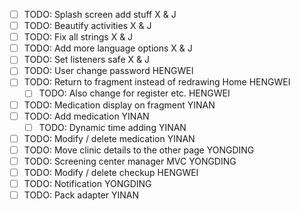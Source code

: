  - [ ] TODO: Splash screen add stuff X & J
 - [ ] TODO: Beautify activities X & J
 - [ ] TODO: Fix all strings X & J
 - [ ] TODO: Add more language options X & J
 - [ ] TODO: Set listeners safe X & J
 - [ ] TODO: User change password HENGWEI
 - [ ] TODO: Return to fragment instead of redrawing Home HENGWEI
     - [ ] TODO: Also change for register etc. HENGWEI
 - [ ] TODO: Medication display on fragment YINAN
 - [ ] TODO: Add medication YINAN
     - [ ] TODO: Dynamic time adding YINAN
 - [ ] TODO: Modify / delete medication YINAN
 - [ ] TODO: Move clinic details to the other page YONGDING
 - [ ] TODO: Screening center manager MVC YONGDING
 - [ ] TODO: Modify / delete checkup HENGWEI
 - [ ] TODO: Notification YONGDING
 - [ ] TODO: Pack adapter YINAN
